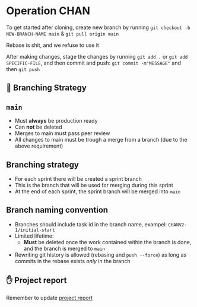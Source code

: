 # Operation CHAN

To get started after cloning, create new branch by running `git checkout -b NEW-BRANCH-NAME main` & `git pull origin main`

Rebase is shit, and we refuse to use it

After making changes, stage the changes by running `git add .` or `git add SPECIFIC-FILE`, and then commit and push: `git commit -m"MESSAGE"` and then `git push`

## :rocket: Branching Strategy

## `main`

- Must **always** be production ready
- Can **not** be deleted
- Merges to main must pass peer review 
- All changes to main must be trough a merge from a branch (due to the above requirement)

## Branching strategy

- For each sprint there will be created a sprint branch 
- This is the branch that will be used for merging during this sprint
- At the end of each sprint, the sprint branch will be merged into `main`

## Branch naming convention

- Branches should include task id in the branch name, exampel: `CHANV2-1/initial-start`
- Limited lifetime:
  - **Must** be deleted once the work contained within the branch is done, and the branch is merged to `main`
- Rewriting git history is allowed (rebasing and `push --force`) as long as commits in the rebase exists *only* in the branch


## :raised_hand: Project report

Remember to update [project report](https://www.overleaf.com/project/63e0febc9b65f665e3588064)
